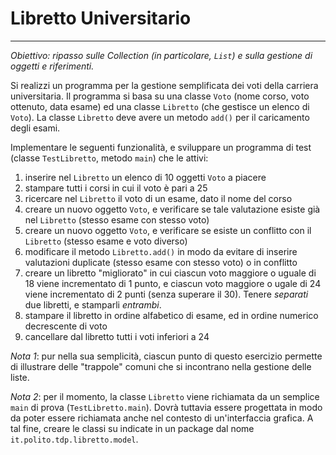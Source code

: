 # Libretto Universitario

---

_Obiettivo: ripasso sulle Collection (in particolare, `List`) e sulla gestione di oggetti e riferimenti._

Si realizzi un programma per la gestione semplificata dei voti della carriera universitaria.
Il programma si basa su una classe `Voto` (nome corso, voto ottenuto, data esame) ed una classe `Libretto` (che gestisce un elenco di `Voto`). La classe `Libretto` deve avere un metodo `add()` per il caricamento degli esami.

Implementare le seguenti funzionalità, e sviluppare un programma di test (classe `TestLibretto`, metodo `main`) che le attivi:

1. inserire nel `Libretto` un elenco di 10 oggetti `Voto` a piacere
1. stampare tutti i corsi in cui il voto è pari a 25
1. ricercare nel `Libretto` il voto di un esame, dato il nome del corso
1. creare un nuovo oggetto `Voto`, e verificare se tale valutazione esiste già  nel `Libretto` (stesso esame con stesso voto)
1. creare un nuovo oggetto `Voto`, e verificare se esiste un conflitto con il `Libretto` (stesso esame e voto diverso)
1. modificare il metodo `Libretto.add()` in modo da evitare di inserire valutazioni duplicate (stesso esame con stesso voto) o in conflitto
1. creare un libretto "migliorato" in cui ciascun voto maggiore o uguale di 18 viene incrementato di 1 punto, e ciascun voto maggiore o ugale di 24 viene incrementato di 2 punti (senza superare il 30). Tenere _separati_ due libretti, e stamparli _entrambi_.
1. stampare il libretto in ordine alfabetico di esame, ed in ordine numerico decrescente di voto
1. cancellare dal libretto tutti i voti inferiori a 24

_Nota 1_: pur nella sua semplicità, ciascun punto di questo esercizio permette di illustrare delle "trappole" comuni che si incontrano nella gestione delle liste.

_Nota 2_: per il momento, la classe `Libretto` viene richiamata da un semplice `main` di prova (`TestLibretto.main`). Dovrà tuttavia essere progettata in modo da poter essere richiamata anche nel contesto di un'interfaccia grafica. A tal fine, creare le classi su indicate in un package dal nome `it.polito.tdp.libretto.model`.
